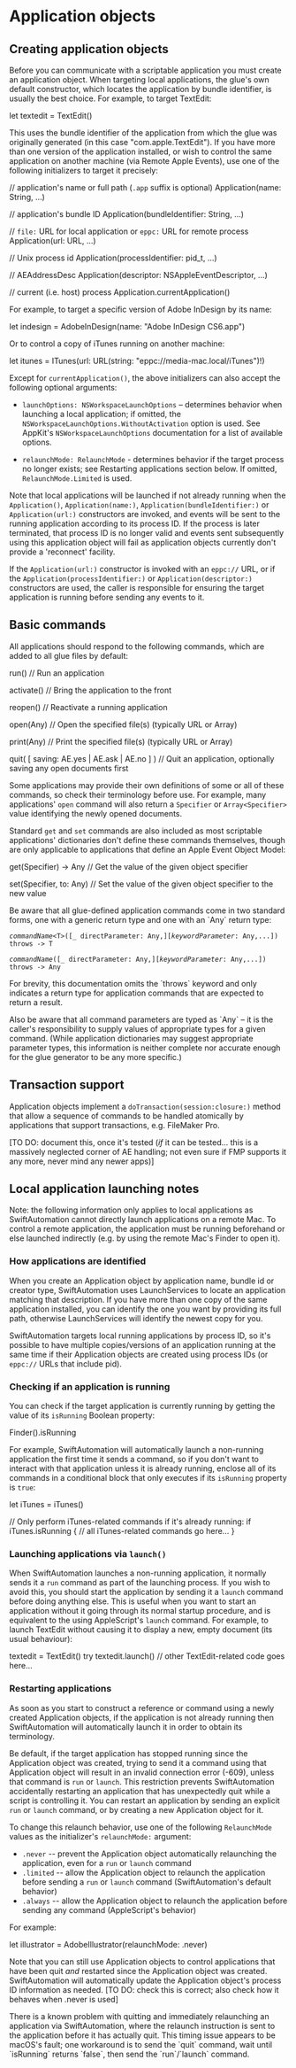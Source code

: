 # Application objects

## Creating application objects

Before you can communicate with a scriptable application you must create an application object. When targeting local applications, the glue's own default constructor, which locates the application by bundle identifier, is usually the best choice. For example, to target TextEdit:

  let textedit = TextEdit()

This uses the bundle identifier of the application from which the glue was originally generated (in this case "com.apple.TextEdit"). If you have more than one version of the application installed, or wish to control the same application on another machine (via Remote Apple Events), use one of the following initializers to target it precisely:

  // application's name or full path (`.app` suffix is optional)
  Application(name: String, ...)
  
  // application's bundle ID
  Application(bundleIdentifier: String, ...)

  // `file:` URL for local application or `eppc:` URL for remote process
  Application(url: URL, ...)

  // Unix process id
  Application(processIdentifier: pid_t, ...)

  // AEAddressDesc
  Application(descriptor: NSAppleEventDescriptor, ...)

  // current (i.e. host) process
  Application.currentApplication()

For example, to target a specific version of Adobe InDesign by its name:

  let indesign = AdobeInDesign(name: "Adobe InDesign CS6.app")

Or to control a copy of iTunes running on another machine:

  let itunes = ITunes(url: URL(string: "eppc://media-mac.local/iTunes")!)

Except for `currentApplication()`, the above initializers can also accept the following optional arguments:

* `launchOptions: NSWorkspaceLaunchOptions` – determines behavior when launching a local application; if omitted, the `NSWorkspaceLaunchOptions.WithoutActivation` option is used. See AppKit's `NSWorkspaceLaunchOptions` documentation for a list of available options.

* `relaunchMode: RelaunchMode` - determines behavior if the target process no longer exists; see Restarting applications section below. If omitted, `RelaunchMode.Limited` is used.

Note that local applications will be launched if not already running when the `Application()`, `Application(name:)`, `Application(bundleIdentifier:)` or `Application(url:)` constructors are invoked, and events will be sent to the running application according to its process ID. If the process is later terminated, that process ID is no longer valid and events sent subsequently using this application object will fail as application objects currently don't provide a 'reconnect' facility.

If the `Application(url:)` constructor is invoked with an `eppc://` URL, or if the `Application(processIdentifier:)` or `Application(descriptor:)` constructors are used, the caller is responsible for ensuring the target application is running before sending any events to it.


## Basic commands

All applications should respond to the following commands, which are added to all glue files by default:

  run()      // Run an application

  activate() // Bring the application to the front

  reopen()   // Reactivate a running application

  open(Any)  // Open the specified file(s) (typically URL or Array<URL>)

  print(Any) // Print the specified file(s) (typically URL or Array<URL>)

  quit( [ saving: AE.yes | AE.ask | AE.no ] )
             // Quit an application, optionally saving any open documents first

Some applications may provide their own definitions of some or all of these commands, so check their terminology before use. For example, many applications' `open` command will also return a `Specifier` or `Array<Specifier>` value identifying the newly opened documents.

Standard `get` and `set` commands are also included as most scriptable applications' dictionaries don't define these commands themselves, though are only applicable to applications that define an Apple Event Object Model:

  get(Specifier) -> Any   // Get the value of the given object specifier

  set(Specifier, to: Any) // Set the value of the given object specifier to the new value

<div class="hilitebox">

<p>Be aware that all glue-defined application commands come in two standard forms, one with a generic return type and one with an `Any` return type:</p>

<pre><code><var>commandName</var>&lt;T&gt;([_ directParameter: Any,][<var>keywordParameter</var>: Any,...]) throws -> T

<var>commandName</var>([_ directParameter: Any,][<var>keywordParameter</var>: Any,...]) throws -> Any</code></pre>

<p>For brevity, this documentation omits the `throws` keyword and only indicates a return type for application commands that are expected to return a result.</p>

<p>Also be aware that all command parameters are typed as `Any` – it is the caller's responsibility to supply values of appropriate types for a given command. (While application dictionaries may suggest appropriate parameter types, this information is neither complete nor accurate enough for the glue generator to be any more specific.)</p>

</div>


## Transaction support

Application objects implement a `doTransaction(session:closure:)` method that allow a sequence of commands to be handled atomically by applications that support transactions, e.g. FileMaker Pro.

[TO DO: document this, once it's tested (_if_ it can be tested... this is a massively neglected corner of AE handling; not even sure if FMP supports it any more, never mind any newer apps)]


## Local application launching notes

Note: the following information only applies to local applications as SwiftAutomation cannot directly launch applications on a remote Mac. To control a remote application, the application must be running beforehand or else launched indirectly (e.g. by using the remote Mac's Finder to open it).


### How applications are identified

When you create an Application object by application name, bundle id or creator type, SwiftAutomation uses LaunchServices to locate an application matching that description. If you have more than one copy of the same application installed, you can identify the one you want by providing its full path, otherwise LaunchServices will identify the newest copy for you.

SwiftAutomation targets local running applications by process ID, so it's possible to have multiple copies/versions of an application running at the same time if their Application objects are created using process IDs (or `eppc://` URLs that include pid).


### Checking if an application is running

You can check if the target application is currently running by getting the value of its `isRunning` Boolean property:

  Finder().isRunning

For example, SwiftAutomation will automatically launch a non-running application the first time it sends a command, so if you don't want to interact with that application unless it is already running, enclose all of its commands in a conditional block that only executes if its `isRunning` property is `true`:

  let iTunes = iTunes()
  
  // Only perform iTunes-related commands if it's already running:
  if iTunes.isRunning {
    // all iTunes-related commands go here...
  }


### Launching applications via `launch()`

When SwiftAutomation launches a non-running application, it normally sends it a `run` command as part of the launching process. If you wish to avoid this, you should start the application by sending it a `launch` command before doing anything else. This is useful when you want to start an application without it going through its normal startup procedure, and is equivalent to the using AppleScript's `launch` command. For example, to launch TextEdit without causing it to display a new, empty document (its usual behaviour):

  textedit = TextEdit()
  try textedit.launch()
  // other TextEdit-related code goes here...


### Restarting applications

As soon as you start to construct a reference or command using a newly created Application objects, if the application is not already running then SwiftAutomation will automatically launch it in order to obtain its terminology.

Be default, if the target application has stopped running since the Application object was created, trying to send it a command using that Application object will result in an invalid connection error (-609), unless that command is `run` or `launch`. This restriction prevents SwiftAutomation accidentally restarting an application that has unexpectedly quit while a script is controlling it. You can restart an application by sending an explicit `run` or `launch` command, or by creating a new Application object for it. 

To change this relaunch behavior, use one of the following `RelaunchMode` values as the initializer's `relaunchMode:` argument:

* `.never` -- prevent the Application object automatically relaunching the application, even for a `run` or `launch` command
* `.limited` -- allow the Application object to relaunch the application before sending a `run` or `launch` command (SwiftAutomation's default behavior)
* `.always` -- allow the Application object to relaunch the application before sending any command (AppleScript's behavior)

For example:

  let illustrator = AdobeIllustrator(relaunchMode: .never) 

Note that you can still use Application objects to control applications that have been quit _and_ restarted since the Application object was created. SwiftAutomation will automatically update the Application object's process ID information as needed. [TO DO: check this is correct; also check how it behaves when .never is used]


<p class="hilitebox">There is a known problem with quitting and immediately relaunching an application via SwiftAutomation, where the relaunch instruction is sent to the application before it has actually quit. This timing issue appears to be macOS's fault; one workaround is to send the `quit` command, wait until `isRunning` returns `false`, then send the `run`/`launch` command.</p>


